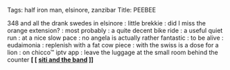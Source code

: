 Tags: half iron man, elsinore, zanzibar
Title: PEEBEE
  
348 and all the drank swedes in elsinore : little brekkie : did I miss the orange extension? : most probably : a quite decent bike ride : a useful quiet run : at a nice slow pace : no angela is actually rather fantastic : to be alive : eudaimonia : replenish with a fat cow piece : with the swiss is a dose for a lion : on chicco™ iptv app : leave the luggage at the small room behind the counter
**[ [ [siti and the band](https://sitiandtheband.bandcamp.com) ]]**